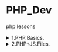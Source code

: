 # PHP_Dev

php lessons

<details><summary> 1.PHP.Basics. </summary><p>

[Basics, form , POST ](CW/lesson_01/lesson_01 'CW/lesson_01/lesson_01')

[js fetch(get) from php ](HW/lesson_01/rgbGet 'HW/lesson_01/rgbGet')

[php single page, self get , raw html from php ](HW/lesson_01/rgbGetPHP 'HW/lesson_01/rgbGetPHP')

</p></details>

<details><summary> 2.PHP+JS.Files. </summary><p>

[js fetch from php , fopen , read/write , json ](HW/lesson_02 'HW/lesson_02')

</p></details>
